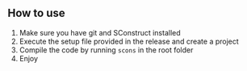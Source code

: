 ## How to use
1. Make sure you have git and SConstruct installed
2. Execute the setup file provided in the release and create a project
3. Compile the code by running `scons` in the root folder
4. Enjoy
